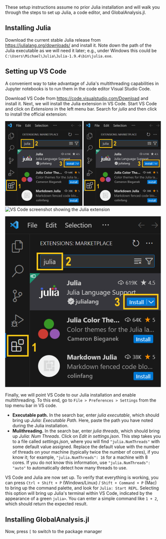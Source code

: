 These setup instructions assume no prior Julia installation and will walk you through the steps to set up Julia, a code editor, and GlobalAnalysis.jl.


## Installing Julia

Download the current stable Julia release from <https://julialang.org/downloads/> and install it. Note down the path of the Julia executable as we will need it later; e.g., under Windows this could be `C:\Users\Michael\Julia\Julia-1.9.4\bin\julia.exe`.

## Setting up VS Code

A convenient way to take advantage of Julia's multithreading capabilities in Jupyter notebooks is to run them in the code editor Visual Studio Code. 

Download VS Code from <https://code.visualstudio.com/Download> and install it. Next, we will install the Julia extension in VS Code. Start VS Code and click on *Extensions* in the left menu bar. Search for *julia* and then click to install the official extension:

<img src="./figures/julia_extension.PNG" alt="VS Code screenshot showing the Julia extension" width="250" >

<img src="./figures/julia_extension.PNG" alt="VS Code screenshot showing the Julia extension" width="250" />

<img src="/figures/julia_extension.PNG" alt="VS Code screenshot showing the Julia extension" width="250" />

![](./figures/julia_extension.PNG)




Finally, we will point VS Code to our Julia installation and enable multithreading. To this end, go to `File > Preferences > Settings` from the top menu bar in VS code. 
- **Executable path.** In the search bar, enter *julia executable*, which should bring up *Julia: Executable Path*. Here, paste the path you have noted during the Julia installation.
- **Mulithreading.** In the search bar, enter *julia threads*, which should bring up *Julia: Num Threads*. Click on *Edit in settings.json*. This step takes you to a file called *settings.json*, where you will find `"julia.NumThreads"` with some default value assigned. Replace the default value with the number of threads on your machine (typically twice the number of cores), if you know it; for example, `"julia.NumThreads": 16` for a machine with 8 cores. If you do not know this information, use `"julia.NumThreads": "auto"` to automatically detect how many threads to use.

VS Code and Julia are now set up. To verify that everything is working, you can press `Ctrl + Shift + P` (Windows/Linux) / `Shift + Command + P` (Mac) to bring up the command palette, and look for `Julia: Start REPL`. Selecting this option will bring up Julia's terminal within VS Code, indicated by the appearance of a green `julia>`. You can enter a simple command like `1 + 2`, which should return the expected result.


## Installing GlobalAnalysis.jl



Now, press `[` to switch to the package manager